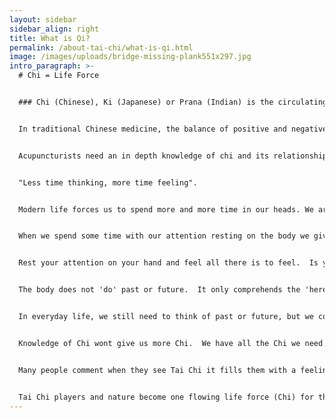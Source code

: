 ```yaml
---
layout: sidebar
sidebar_align: right
title: What is Qi?
permalink: /about-tai-chi/what-is-qi.html
image: /images/uploads/bridge-missing-plank551x297.jpg
intro_paragraph: >-
  # Chi = Life Force


  ### Chi (Chinese), Ki (Japanese) or Prana (Indian) is the circulating life energy that, according to Chinese philosphy, is inherent in all things. 


  In traditional Chinese medicine, the balance of positive and negative (Yin and Yang) is believed to be essential for good health.


  Acupuncturists need an in depth knowledge of chi and its relationship to various organs in the body as this is essential for the nature of the work they do, In Tai Chi and Qigong we try to cultivate our understanding and feelings of Chi by resting our attention (awareness) on the slow movements or postures.


  "Less time thinking, more time feeling".


  Modern life forces us to spend more and more time in our heads. We are constantly projecting ourrselves into past or future events, but Chi cannot be found in past or future events.  Life is what is happening *now*.


  When we spend some time with our attention resting on the body we give the mind some rest.  Try this simple exercise now:


  Rest your attention on your hand and feel all there is to feel.  Is your skin warm or cold? Are the muscles tense or relaxed? How are your joints today?  You will soon notice you can't think and feel at the same time.  As you become more tuned into the life force of the moment, the mind gets a rest.


  The body does not 'do' past or future.  It only comprehends the 'here and now'.  When we use awareness of finer and finer sensations within the body, to anchor our mind in the now, we are cultivating the life force we call "Chi".


  In everyday life, we still need to think of past or future, but we consciously decide how much energy we give to this. We are less vulnerable to being controlled by unconscious actions.


  Knowledge of Chi wont give us more Chi.  We have all the Chi we need if we just spend some time becoming aware of it and cultivating its free flow in our lives.


  Many people comment when they see Tai Chi it fills them with a feeling of peace and tranquility.


  Tai Chi players and nature become one flowing life force (Chi) for that moment in time.
---
```

